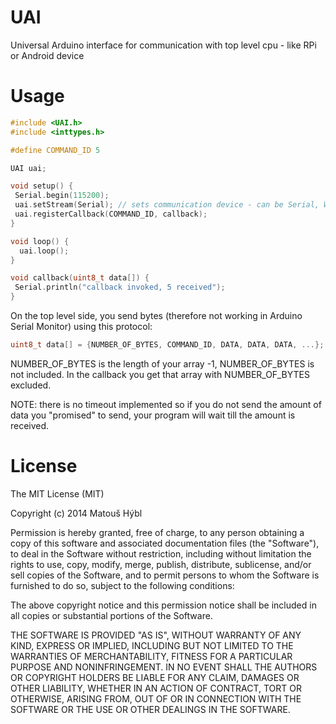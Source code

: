UAI
===

Universal Arduino interface for communication with top level cpu - like RPi or Android device

Usage
=====
```C++
#include <UAI.h>
#include <inttypes.h>

#define COMMAND_ID 5

UAI uai;

void setup() {
 Serial.begin(115200);
 uai.setStream(Serial); // sets communication device - can be Serial, Wire, etc. everything that inherits from Stream class
 uai.registerCallback(COMMAND_ID, callback);
}

void loop() {
  uai.loop();
}

void callback(uint8_t data[]) {
 Serial.println("callback invoked, 5 received");
}
```

On the top level side, you send bytes (therefore not working in Arduino Serial Monitor) using this protocol:

```C
uint8_t data[] = {NUMBER_OF_BYTES, COMMAND_ID, DATA, DATA, DATA, ...};
```
NUMBER_OF_BYTES is the length of your array -1, NUMBER_OF_BYTES is not included.
In the callback you get that array with NUMBER_OF_BYTES excluded.

NOTE: there is no timeout implemented so if you do not send the amount of data you "promised" to send, your program will wait till the amount is received.

License
=======
 The MIT License (MIT)

 Copyright (c) 2014 Matouš Hýbl

 Permission is hereby granted, free of charge, to any person obtaining a copy
 of this software and associated documentation files (the "Software"), to deal
 in the Software without restriction, including without limitation the rights
 to use, copy, modify, merge, publish, distribute, sublicense, and/or sell
 copies of the Software, and to permit persons to whom the Software is
 furnished to do so, subject to the following conditions:

 The above copyright notice and this permission notice shall be included in all
 copies or substantial portions of the Software.

 THE SOFTWARE IS PROVIDED "AS IS", WITHOUT WARRANTY OF ANY KIND, EXPRESS OR
 IMPLIED, INCLUDING BUT NOT LIMITED TO THE WARRANTIES OF MERCHANTABILITY,
 FITNESS FOR A PARTICULAR PURPOSE AND NONINFRINGEMENT. IN NO EVENT SHALL THE
 AUTHORS OR COPYRIGHT HOLDERS BE LIABLE FOR ANY CLAIM, DAMAGES OR OTHER
 LIABILITY, WHETHER IN AN ACTION OF CONTRACT, TORT OR OTHERWISE, ARISING FROM,
 OUT OF OR IN CONNECTION WITH THE SOFTWARE OR THE USE OR OTHER DEALINGS IN THE
 SOFTWARE.

